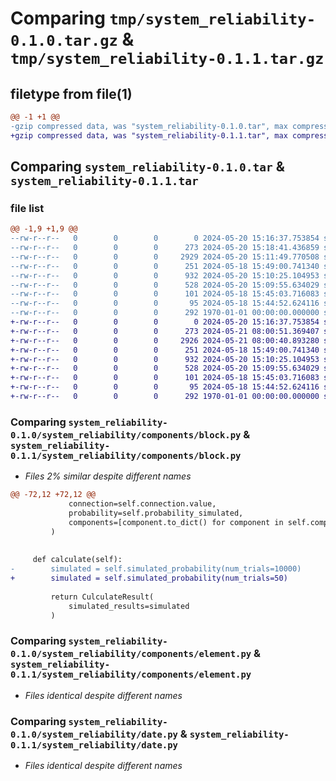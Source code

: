 # Comparing `tmp/system_reliability-0.1.0.tar.gz` & `tmp/system_reliability-0.1.1.tar.gz`

## filetype from file(1)

```diff
@@ -1 +1 @@
-gzip compressed data, was "system_reliability-0.1.0.tar", max compression
+gzip compressed data, was "system_reliability-0.1.1.tar", max compression
```

## Comparing `system_reliability-0.1.0.tar` & `system_reliability-0.1.1.tar`

### file list

```diff
@@ -1,9 +1,9 @@
--rw-r--r--   0        0        0        0 2024-05-20 15:16:37.753854 system_reliability-0.1.0/README.md
--rw-r--r--   0        0        0      273 2024-05-20 15:18:41.436859 system_reliability-0.1.0/pyproject.toml
--rw-r--r--   0        0        0     2929 2024-05-20 15:11:49.770508 system_reliability-0.1.0/system_reliability/components/block.py
--rw-r--r--   0        0        0      251 2024-05-18 15:49:00.741340 system_reliability-0.1.0/system_reliability/components/component.py
--rw-r--r--   0        0        0      932 2024-05-20 15:10:25.104953 system_reliability-0.1.0/system_reliability/components/element.py
--rw-r--r--   0        0        0      528 2024-05-20 15:09:55.634029 system_reliability-0.1.0/system_reliability/date.py
--rw-r--r--   0        0        0      101 2024-05-18 15:45:03.716083 system_reliability-0.1.0/system_reliability/enums.py
--rw-r--r--   0        0        0       95 2024-05-18 15:44:52.624116 system_reliability-0.1.0/system_reliability/exceptions.py
--rw-r--r--   0        0        0      292 1970-01-01 00:00:00.000000 system_reliability-0.1.0/PKG-INFO
+-rw-r--r--   0        0        0        0 2024-05-20 15:16:37.753854 system_reliability-0.1.1/README.md
+-rw-r--r--   0        0        0      273 2024-05-21 08:00:51.369407 system_reliability-0.1.1/pyproject.toml
+-rw-r--r--   0        0        0     2926 2024-05-21 08:00:40.893280 system_reliability-0.1.1/system_reliability/components/block.py
+-rw-r--r--   0        0        0      251 2024-05-18 15:49:00.741340 system_reliability-0.1.1/system_reliability/components/component.py
+-rw-r--r--   0        0        0      932 2024-05-20 15:10:25.104953 system_reliability-0.1.1/system_reliability/components/element.py
+-rw-r--r--   0        0        0      528 2024-05-20 15:09:55.634029 system_reliability-0.1.1/system_reliability/date.py
+-rw-r--r--   0        0        0      101 2024-05-18 15:45:03.716083 system_reliability-0.1.1/system_reliability/enums.py
+-rw-r--r--   0        0        0       95 2024-05-18 15:44:52.624116 system_reliability-0.1.1/system_reliability/exceptions.py
+-rw-r--r--   0        0        0      292 1970-01-01 00:00:00.000000 system_reliability-0.1.1/PKG-INFO
```

### Comparing `system_reliability-0.1.0/system_reliability/components/block.py` & `system_reliability-0.1.1/system_reliability/components/block.py`

 * *Files 2% similar despite different names*

```diff
@@ -72,12 +72,12 @@
             connection=self.connection.value,
             probability=self.probability_simulated,
             components=[component.to_dict() for component in self.components],
         )
 
     
     def calculate(self):
-        simulated = self.simulated_probability(num_trials=10000)
+        simulated = self.simulated_probability(num_trials=50)
         
         return CulculateResult(
             simulated_results=simulated
         )
```

### Comparing `system_reliability-0.1.0/system_reliability/components/element.py` & `system_reliability-0.1.1/system_reliability/components/element.py`

 * *Files identical despite different names*

### Comparing `system_reliability-0.1.0/system_reliability/date.py` & `system_reliability-0.1.1/system_reliability/date.py`

 * *Files identical despite different names*

